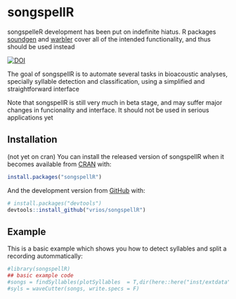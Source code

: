 
<!-- README.md is generated from README.Rmd. Please edit that file -->

# songspellR
songspelleR development has been put on indefinite hiatus. R packages [soundgen](http://cogsci.se/soundgen.html) and [warbler](https://marce10.github.io/warbleR/) cover all of the intended functionality, and thus should be used instead
<!-- badges: start -->
[![DOI](https://zenodo.org/badge/276634269.svg)](https://zenodo.org/badge/latestdoi/276634269)

<!-- badges: end -->

The goal of songspellR is to automate several tasks in bioacoustic
analyses, specially syllable detection and classification, using a
simplified and straightforward interface

Note that songspellR is still very much in beta stage, and may suffer
major changes in funcionality and interface. It should not be used in
serious applications yet

## Installation

(not yet on cran) You can install the released version of songspellR
when it becomes available from [CRAN](https://CRAN.R-project.org) with:

``` r
install.packages("songspellR")
```

And the development version from [GitHub](https://github.com/) with:

``` r
# install.packages("devtools")
devtools::install_github("vrios/songspellR")
```

## Example

This is a basic example which shows you how to detect syllables and
split a recording autommatically:

``` r
#library(songspellR)
## basic example code
#songs = findSyllables(plotSyllables  = T,dir(here::here("inst/extdata"), full.names = TRUE,include.dirs = T), samplingRate = 44100)
#syls = waveCutter(songs, write.specs = F)
```
